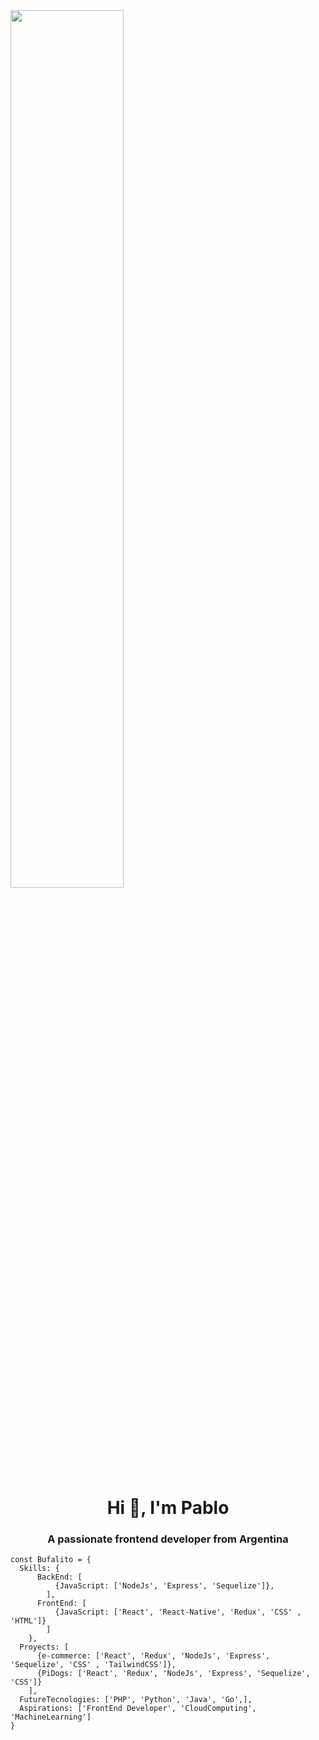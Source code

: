 
<img width="60%" src="https://user-images.githubusercontent.com/93780179/159483914-8c464afc-56f3-469e-a788-16c9c2b8e959.jpg"/>


<h1 align="center"> Hi 👋, I'm Pablo </h1>
<h3 align="center"> A passionate frontend developer from Argentina</h3>

```JS
const Bufalito = {
  Skills: {
      BackEnd: [
          {JavaScript: ['NodeJs', 'Express', 'Sequelize']},
        ],
      FrontEnd: [
          {JavaScript: ['React', 'React-Native', 'Redux', 'CSS' , 'HTML']}
        ]
    },
  Proyects: [
      {e-commerce: ['React', 'Redux', 'NodeJs', 'Express', 'Sequelize', 'CSS' , 'TailwindCSS']},
      {PiDogs: ['React', 'Redux', 'NodeJs', 'Express', 'Sequelize', 'CSS']}
    ],
  FutureTecnologies: ['PHP', 'Python', 'Java', 'Go',],
  Aspirations: ['FrontEnd Developer', 'CloudComputing', 'MachineLearning']
}
```
